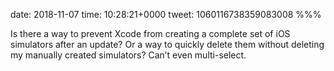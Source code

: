 date: 2018-11-07
time: 10:28:21+0000
tweet: 1060116738359083008
%%%

Is there a way to prevent Xcode from creating a complete set of iOS simulators after an update? Or a way to quickly delete them without deleting my manually created simulators? Can’t even multi-select.
